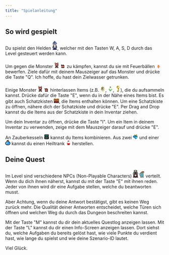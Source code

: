 ```yaml
---
title: "Spielanleitung"
---
```



## So wird gespielt

Du spielst den Helden ![Wizard](../../game/assets/character/wizard/idle/idle_wizard_1.png), welcher mit den Tasten W, A, S, D durch das Level gesteuert werden kann.

Um gegen die Monster ![Chort](../../game/assets/character/monster/chort/idle_left/chort_idle_anim_mirrored_f0.png) ![Imp](../../game/assets/character/monster/imp/idle_left/imp_idle_anim_mirrored_f1.png) zu kämpfen, kannst du sie mit Feuerbällen ![Feuerball](../../game/assets/skills/fireball/run_down/fireball_down_2.png) bewerfen. Ziele dafür mit deinem Mauszeiger auf das Monster und drücke die Taste "Q". Ich hoffe, du hast dein Zielwasser getrunken.

Einige Monster ![Chort](../../game/assets/character/monster/chort/idle_left/chort_idle_anim_mirrored_f0.png) ![Imp](../../game/assets/character/monster/imp/idle_left/imp_idle_anim_mirrored_f1.png) hinterlassen Items (z.B. ![Beholder Ring](../../game/assets/items/ring/beholder_ring.png), ![Antidote Potion](../../game/assets/items/potion/antidote_potion.png), ![Gold Key](../../game/assets/items/key/gold_key.png)), die du aufsammeln kannst. Drücke dafür die Taste "E", wenn du in der Nähe eines Items bist. Es gibt auch Schatzkisten ![Schatzkiste](../../game/assets/objects/treasurechest/idle_left/chest_full_open_anim_f0.png), die Items enthalten können. Um eine Schatzkiste zu öffnen, nähere dich der Schatzkiste und drücke "E". Per Drag and Drop kannst du die Items aus der Schatzkiste in dein Inventar ziehen.

Um dein Inventar zu öffnen, drücke die Taste "I". Um ein Item in deinem Inventar zu verwenden, zeige mit dem Mauszeiger darauf und drücke "E".

An Zauberkesseln ![Zauberkessel](../../game/assets/objects/cauldron/idle/cauldron_0.png) kannst du Items kombinieren. Aus zwei ![Beeren](../../game/assets/items/resource/berry.png) und einer ![Wasserflasche](../../game/assets/items/potion/water_bottle.png) kannst du einen Heiltrank ![Heiltrank](../../game/assets/items/potion/health_potion.png) herstellen.

## Deine Quest

Im Level sind verschiedene NPCs (Non-Playable Characters) ![Knight](../../game/assets/character/knight/idle_down/idle_down_knight_1.png) ![Blue Knight](../../game/assets/character/blue_knight/idle_left/knight_m_idle_anim_mirrored_f0.png) verteilt. Wenn du dich ihnen näherst, kannst du mit der Taste "E" mit ihnen reden. Jeder von ihnen wird dir eine Aufgabe stellen, welche du beantworten musst.

Aber Achtung, wenn du deine Antwort bestätigst, gibt es keinen Weg zurück mehr. Die Qualität deiner Antworten entscheidet, welche Türen sich öffnen und welchen Weg du durch das Dungeon beschreiten kannst.

Mit der Taste "M" kannst du dir dein aktuelles Questlog anzeigen lassen. Mit der Taste "L" kannst du dir einen Info-Screen anzeigen lassen. Dort siehst du, welche Aufgaben du bereits gelöst hast, wie viele Punkte du verdient hast, wie lange du spielst und wie deine Szenario-ID lautet.

Viel Glück.
